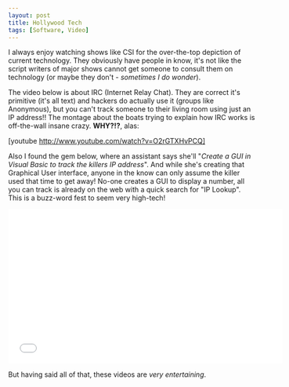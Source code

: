 ```yaml
---
layout: post
title: Hollywood Tech
tags: [Software, Video]
---
```


I always enjoy watching shows like CSI for the over-the-top depiction of current technology. 
They obviously have people in know, it's not like the script writers of major shows cannot 
get someone to consult them on technology (or maybe they don't - _sometimes I do wonder_).

The video below is about IRC (Internet Relay Chat). They are correct it's primitive (it's all text) 
and hackers do actually use it (groups like Anonymous), but you can't track someone to their 
living room using just an IP address!! The montage about the boats trying to explain how 
IRC works is off-the-wall insane crazy. **WHY?!?**, alas:

[youtube http://www.youtube.com/watch?v=O2rGTXHvPCQ]

Also I found the gem below, where an assistant says she'll "_Create a GUI in Visual Basic 
to track the killers IP address_". And while she's creating that Graphical User 
interface, anyone in the know can only assume the killer used that time to get away! 
No-one creates a GUI to display a number, all you can track is already on the web with 
a quick search for "IP Lookup". This is a buzz-word fest to seem very high-tech!

<iframe width="560" height="315" src="//www.youtube.com/embed/hkDD03yeLnU" frameborder="0" allowfullscreen></iframe>

But having said all of that, these videos are _very entertaining_.
